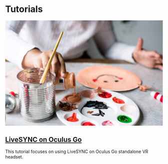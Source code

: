 # Tutorials

![Cover](img/StockSnap_T2OBBCZTQU_edited.jpg)

## [LiveSYNC on Oculus Go](oculus_go_device.md)

This tutorial focuses on using LiveSYNC on Oculus Go standalone VR headset.

